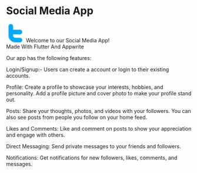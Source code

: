 # Social Media App
<img src ="assets/svgs/twitter.svg" height = "50" width = "50"> 
Welcome to our Social Media App!
<br>
Made With Flutter And Appwrite



Our app has the following features:

Login/Signup:- Users can create a account or login to their existing accounts.

Profile: Create a profile to showcase your interests, hobbies, and personality. Add a profile picture and cover photo to make your profile stand out.

Posts: Share your thoughts, photos, and videos with your followers. You can also see posts from people you follow on your home feed.

Likes and Comments: Like and comment on posts to show your appreciation and engage with others.

Direct Messaging: Send private messages to your friends and followers.

Notifications: Get notifications for new followers, likes, comments, and messages.
